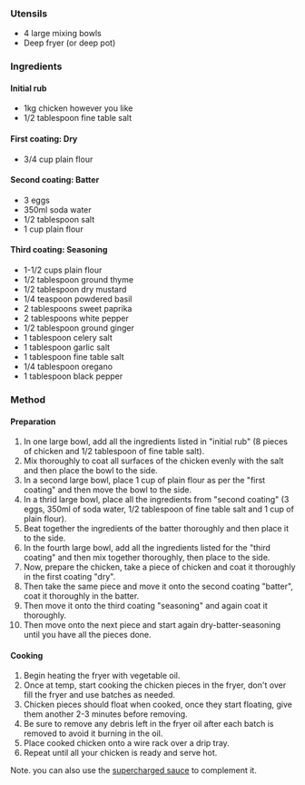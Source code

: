 ### Utensils

* 4 large mixing bowls
* Deep fryer (or deep pot)


### Ingredients

#### Initial rub

* 1kg chicken however you like
* 1/2 tablespoon fine table salt

#### First coating: Dry

* 3/4 cup plain flour

#### Second coating: Batter

* 3 eggs
* 350ml soda water
* 1/2 tablespoon salt
* 1 cup plain flour

#### Third coating: Seasoning

* 1-1/2 cups plain flour
* 1/2 tablespoon ground thyme
* 1/2 tablespoon dry mustard
* 1/4 teaspoon powdered basil
* 2 tablespoons sweet paprika
* 2 tablespoons white pepper
* 1/2 tablespoon ground ginger
* 1 tablespoon celery salt
* 1 tablespoon garlic salt
* 1 tablespoon fine table salt
* 1/4 tablespoon oregano
* 1 tablespoon black pepper

### Method

#### Preparation

1. In one large bowl, add all the ingredients listed in "initial rub" (8 pieces of chicken and 1/2 tablespoon of fine table salt).
1. Mix thoroughly to coat all surfaces of the chicken evenly with the salt and then place the bowl to the side.
1. In a second large bowl, place 1 cup of plain flour as per the "first coating" and then move the bowl to the side.
1. In a thrid large bowl, place  all the ingredients from "second coating" (3 eggs, 350ml of soda water, 1/2 tablespoon of fine table salt and 1 cup of plain flour).
1. Beat together the ingredients of the batter thoroughly and then place it to the side.
1. In the fourth large bowl, add all the ingredients listed for the "third coating" and then mix together thoroughly, then place to the side.
1. Now, prepare the chicken, take a piece of chicken and coat it thoroughly in the first coating "dry".
1. Then take the same piece and move it onto the second coating "batter", coat it thoroughly in the batter.
1. Then move it onto the third coating "seasoning" and again coat it thoroughly.
1. Then move onto the next piece and start again dry-batter-seasoning until you have all the pieces done.

#### Cooking

1. Begin heating the fryer with vegetable oil.
1. Once at temp, start cooking the chicken pieces in the fryer, don't over fill the fryer and use batches as needed.
1. Chicken pieces should float when cooked, once they start floating, give them another 2-3 minutes before removing.
1. Be sure to remove any debris left in the fryer oil after each batch is removed to avoid it burning in the oil.
1. Place cooked chicken onto a wire rack over a drip tray.
1. Repeat until all your chicken is ready and serve hot.

Note. you can also use the [supercharged sauce](../kfc_supercharged_sauce/README.md) to complement it.
